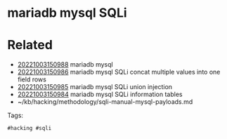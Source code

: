 # mariadb mysql SQLi

# Related

- [20221003150988](/zet/20221003150988/README.md) mariadb mysql
- [20221003150986](/zet/20221003150986/README.md) mariadb mysql SQLi concat multiple values into one field rows
- [20221003150985](/zet/20221003150985/README.md) mariadb mysql SQLi union injection
- [20221003150984](/zet/20221003150984/README.md) mariadb mysql SQLi information tables
- ~/kb/hacking/methodology/sqli-manual-mysql-payloads.md

Tags:

    #hacking #sqli 

